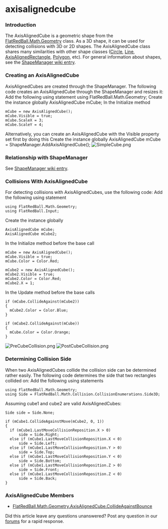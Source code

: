 # axisalignedcube

### Introduction

The AxisAlignedCube is a geometric shape from the [FlatRedBall.Math.Geometry](../../../../../../frb/docs/index.php) class. As a 3D shape, it can be used for detecting collisions with 3D or 2D shapes. The AxisAlignedCube class shares many similarities with other shape classes ([Circle](../../../../../../frb/docs/index.php), [Line](../../../../../../frb/docs/index.php), [AxisAlignedRectangle](../../../../../../frb/docs/index.php), [Polygon](../../../../../../frb/docs/index.php), etc). For general information about shapes, see the [ShapeManager wiki entry](../../../../../../frb/docs/index.php).

### Creating an AxisAlignedCube

AxisAlignedCubes are created through the ShapeManager. The following code creates an AxisAlignedCube through the ShapeManager and resizes it: Add the following using statement using FlatRedBall.Math.Geometry; Create the instance globally AxisAlignedCube mCube; In the Initialize method

```
mCube = new AxisAlignedCube();
mCube.Visible = true;
mCube.ScaleX = 3;
mCube.ScaleY = 4;
```

Alternatively, you can create an AxisAlignedCube with the Visible property set first by doing this Create the instance globally AxisAlignedCube mCube = ShapeManager.AddAxisAlignedCube(); ![SimpleCube.png](../../../../../../media/migrated\_media-SimpleCube.png)

### Relationship with ShapeManager

See [ShapeManager wiki entry](../../../../../../frb/docs/index.php).

### Collisions With AxisAlignedCube

For detecting collisions with AxisAlignedCubes, use the following code: Add the following using statement

```
using FlatRedBall.Math.Geometry;
using FlatRedBall.Input;
```

Create the instance globally

```
AxisAlignedCube mCube;
AxisAlignedCube mCube2;
```

In the Initialize method before the base call

```
mCube = new AxisAlignedCube();
mCube.Visible = true;
mCube.Color = Color.Red;
            
mCube2 = new AxisAlignedCube();
mCube2.Visible = true;
mCube2.Color = Color.Red;
mCube2.X = 1;
```

In the Update method before the base calls

```
if (mCube.CollideAgainst(mCube2))
{
  mCube2.Color = Color.Blue;
}

if (mCube2.CollideAgainst(mCube))
{
  mCube.Color = Color.Orange;
}
```

![PreCubeCollision.png](../../../../../../media/migrated\_media-PreCubeCollision.png) ![PostCubeCollision.png](../../../../../../media/migrated\_media-PostCubeCollision.png)

### Determining Collision Side

When two AxisAlignedCubes collide the collision side can be determined rather easily. The following code determines the side that two rectangles collided on: Add the following using statements

```
using FlatRedBall.Math.Geometry;
using Side = FlatRedBall.Math.Collision.CollisionEnumerations.Side3D;
```

Assuming cube1 and cube2 are valid AxisAlignedCubes:

```
Side side = Side.None;

if (mCube1.CollideAgainstMove(mCube2, 0, 1))
{
  if (mCube1.LastMoveCollisionReposition.X > 0)
      side = Side.Right;
  else if (mCube1.LastMoveCollisionReposition.X < 0)
      side = Side.Left;
  else if (mCube1.LastMoveCollisionReposition.Y > 0)
      side = Side.Top;
  else if (mCube1.LastMoveCollisionReposition.Y < 0)
      side = Side.Bottom;
  else if (mCube1.LastMoveCollisionReposition.Z > 0)
      side = Side.Front;
  else if (mCube1.LastMoveCollisionReposition.Z < 0)
      side = Side.Back;
}
```

### AxisAlignedCube Members

* [FlatRedBall.Math.Geometry.AxisAlignedCube.CollideAgainstBounce](../../../../../../frb/docs/index.php)

Did this article leave any questions unanswered? Post any question in our [forums](../../../../../../frb/forum.md) for a rapid response.
